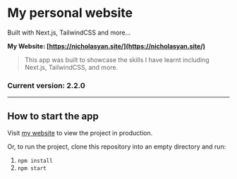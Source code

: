 # My personal website
Built with Next.js, TailwindCSS and more...

**My Website: [https://nicholasyan.site/](https://nicholasyan.site/)**

> This app was built to showcase the skills I have learnt including Next.js, TailwindCSS, and more.

### Current version: 2.2.0
---
## How to start the app

Visit [my website](https://nicholasyan.site/) to view the project in production. 

Or, to run the project, clone this repository into an empty directory and run:

1. `npm install` 
2. `npm start` 

